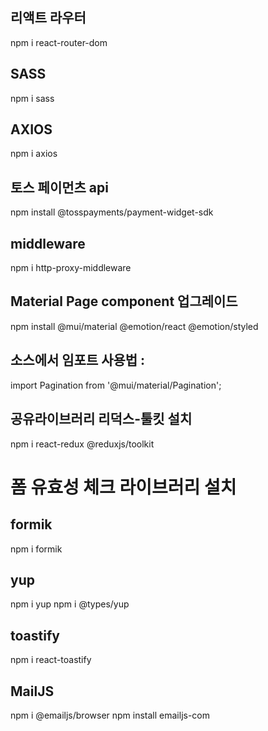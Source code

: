 ## 리액트 라우터
npm i react-router-dom
## SASS 
npm i sass
## AXIOS
npm i axios
## 토스 페이먼츠 api
npm install @tosspayments/payment-widget-sdk
## middleware
npm i http-proxy-middleware
## Material Page component 업그레이드 
npm install @mui/material @emotion/react @emotion/styled
## 소스에서 임포트 사용법 : <Pagination />
import Pagination from '@mui/material/Pagination';
## 공유라이브러리 리덕스-툴킷 설치
npm i react-redux @reduxjs/toolkit
# 폼 유효성 체크 라이브러리 설치
## formik
npm i formik
## yup
npm i yup
npm i @types/yup
## toastify
npm i react-toastify
## MailJS
npm i @emailjs/browser
npm install emailjs-com
